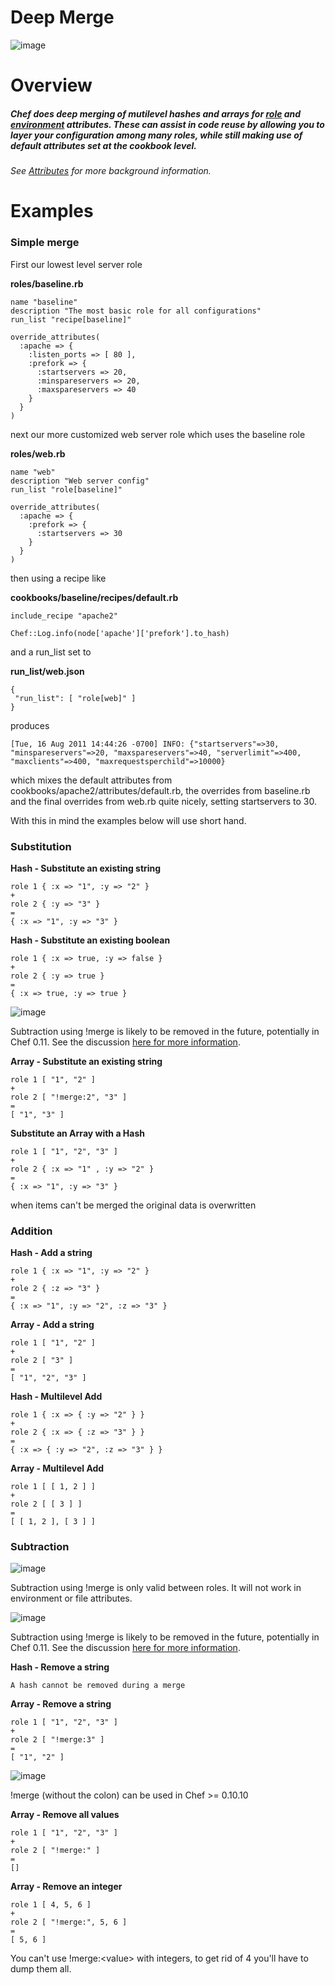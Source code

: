 Deep Merge
==========

![image](../attachments/16941074/17072133.jpg)

Overview
========

##### Chef does deep merging of mutilevel hashes and arrays for [role](Roles.html "Roles") and [environment](Environments.html "Environments") attributes. These can assist in code reuse by allowing you to layer your configuration among many roles, while still making use of default attributes set at the cookbook level.

###### See [Attributes](Attributes.html "Attributes") for more background information.

Examples
========

### Simple merge

First our lowest level server role

**roles/baseline.rb**

    name "baseline"
    description "The most basic role for all configurations"
    run_list "recipe[baseline]"

    override_attributes(
      :apache => {
        :listen_ports => [ 80 ],
        :prefork => {
          :startservers => 20,
          :minspareservers => 20,
          :maxspareservers => 40
        }
      }
    )

next our more customized web server role which uses the baseline role

**roles/web.rb**

    name "web"
    description "Web server config"
    run_list "role[baseline]"

    override_attributes(
      :apache => {
        :prefork => {
          :startservers => 30
        }
      }
    )

then using a recipe like

**cookbooks/baseline/recipes/default.rb**

    include_recipe "apache2"

    Chef::Log.info(node['apache']['prefork'].to_hash)

and a run\_list set to

**run\_list/web.json**

    {
     "run_list": [ "role[web]" ]
    }

produces

    [Tue, 16 Aug 2011 14:44:26 -0700] INFO: {"startservers"=>30, "minspareservers"=>20, "maxspareservers"=>40, "serverlimit"=>400,
    "maxclients"=>400, "maxrequestsperchild"=>10000}

which mixes the default attributes from
cookbooks/apache2/attributes/default.rb, the overrides from baseline.rb
and the final overrides from web.rb quite nicely, setting startservers
to 30.

With this in mind the examples below will use short hand.

### Substitution

**Hash - Substitute an existing string**

    role 1 { :x => "1", :y => "2" }
    +
    role 2 { :y => "3" }
    =
    { :x => "1", :y => "3" }

**Hash - Substitute an existing boolean**

    role 1 { :x => true, :y => false }
    +
    role 2 { :y => true }
    =
    { :x => true, :y => true }

![image](images/icons/emoticons/forbidden.gif)

Subtraction using !merge is likely to be removed in the future,
potentially in Chef 0.11. See the discussion [here for more
information](http://lists.opscode.com/sympa/arc/chef/2011-12/msg00079.html).

**Array - Substitute an existing string**

    role 1 [ "1", "2" ]
    +
    role 2 [ "!merge:2", "3" ]
    =
    [ "1", "3" ]

**Substitute an Array with a Hash**

    role 1 [ "1", "2", "3" ]
    +
    role 2 { :x => "1" , :y => "2" }
    =
    { :x => "1", :y => "3" }

when items can't be merged the original data is overwritten

### Addition

**Hash - Add a string**

    role 1 { :x => "1", :y => "2" }
    +
    role 2 { :z => "3" }
    =
    { :x => "1", :y => "2", :z => "3" }

**Array - Add a string**

    role 1 [ "1", "2" ]
    +
    role 2 [ "3" ]
    =
    [ "1", "2", "3" ]

**Hash - Multilevel Add**

    role 1 { :x => { :y => "2" } }
    +
    role 2 { :x => { :z => "3" } }
    =
    { :x => { :y => "2", :z => "3" } }

**Array - Multilevel Add**

    role 1 [ [ 1, 2 ] ]
    +
    role 2 [ [ 3 ] ]
    =
    [ [ 1, 2 ], [ 3 ] ]

### Subtraction

![image](images/icons/emoticons/forbidden.gif)

Subtraction using !merge is only valid between roles. It will not work
in environment or file attributes.

![image](images/icons/emoticons/forbidden.gif)

Subtraction using !merge is likely to be removed in the future,
potentially in Chef 0.11. See the discussion [here for more
information](http://lists.opscode.com/sympa/arc/chef/2011-12/msg00079.html).

**Hash - Remove a string**

    A hash cannot be removed during a merge

**Array - Remove a string**

    role 1 [ "1", "2", "3" ]
    +
    role 2 [ "!merge:3" ]
    =
    [ "1", "2" ]

![image](images/icons/emoticons/information.gif)

!merge (without the colon) can be used in Chef \>= 0.10.10

**Array - Remove all values**

    role 1 [ "1", "2", "3" ]
    +
    role 2 [ "!merge:" ]
    =
    []

**Array - Remove an integer**

    role 1 [ 4, 5, 6 ]
    +
    role 2 [ "!merge:", 5, 6 ]
    =
    [ 5, 6 ]

You can't use !merge:<value\> with integers, to get rid of 4 you'll have
to dump them all.

  
  
  
  

  
